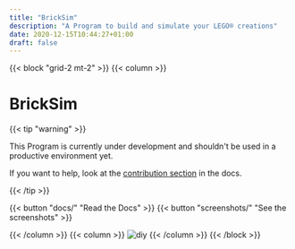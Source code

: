 ```yaml
---
title: "BrickSim"
description: "A Program to build and simulate your LEGO® creations"
date: 2020-12-15T10:44:27+01:00
draft: false
---
```


{{< block "grid-2 mt-2" >}}
{{< column >}}

# BrickSim

{{< tip "warning" >}}

This Program is currently under development and shouldn't be used in a productive environment yet.

If you want to help, look at the [contribution section](docs/contributing) in the docs.

{{< /tip >}}


{{< button "docs/" "Read the Docs" >}} {{< button "screenshots/" "See the screenshots" >}}

{{< /column >}}
{{< column >}}
![diy](img/screenshot1.png)
{{< /column >}}
{{< /block >}}